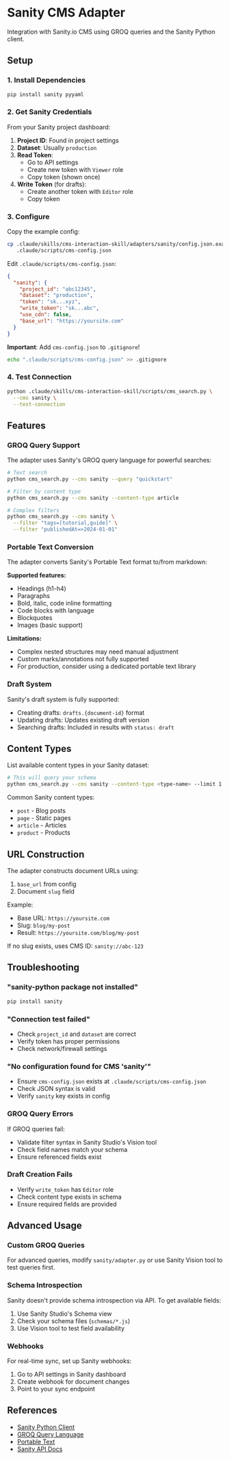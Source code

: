 # Sanity CMS Adapter

Integration with Sanity.io CMS using GROQ queries and the Sanity Python client.

## Setup

### 1. Install Dependencies

```bash
pip install sanity pyyaml
```

### 2. Get Sanity Credentials

From your Sanity project dashboard:

1. **Project ID**: Found in project settings
2. **Dataset**: Usually `production`
3. **Read Token**:
   - Go to API settings
   - Create new token with `Viewer` role
   - Copy token (shown once)
4. **Write Token** (for drafts):
   - Create another token with `Editor` role
   - Copy token

### 3. Configure

Copy the example config:

```bash
cp .claude/skills/cms-interaction-skill/adapters/sanity/config.json.example \
   .claude/scripts/cms-config.json
```

Edit `.claude/scripts/cms-config.json`:

```json
{
  "sanity": {
    "project_id": "abc12345",
    "dataset": "production",
    "token": "sk...xyz",
    "write_token": "sk...abc",
    "use_cdn": false,
    "base_url": "https://yoursite.com"
  }
}
```

**Important**: Add `cms-config.json` to `.gitignore`!

```bash
echo ".claude/scripts/cms-config.json" >> .gitignore
```

### 4. Test Connection

```bash
python .claude/skills/cms-interaction-skill/scripts/cms_search.py \
  --cms sanity \
  --test-connection
```

## Features

### GROQ Query Support

The adapter uses Sanity's GROQ query language for powerful searches:

```bash
# Text search
python cms_search.py --cms sanity --query "quickstart"

# Filter by content type
python cms_search.py --cms sanity --content-type article

# Complex filters
python cms_search.py --cms sanity \
  --filter "tags=[tutorial,guide]" \
  --filter "publishedAt=>2024-01-01"
```

### Portable Text Conversion

The adapter converts Sanity's Portable Text format to/from markdown:

**Supported features:**
- Headings (h1-h4)
- Paragraphs
- Bold, italic, code inline formatting
- Code blocks with language
- Blockquotes
- Images (basic support)

**Limitations:**
- Complex nested structures may need manual adjustment
- Custom marks/annotations not fully supported
- For production, consider using a dedicated portable text library

### Draft System

Sanity's draft system is fully supported:

- Creating drafts: `drafts.{document-id}` format
- Updating drafts: Updates existing draft version
- Searching drafts: Included in results with `status: draft`

## Content Types

List available content types in your Sanity dataset:

```bash
# This will query your schema
python cms_search.py --cms sanity --content-type <type-name> --limit 1
```

Common Sanity content types:
- `post` - Blog posts
- `page` - Static pages
- `article` - Articles
- `product` - Products

## URL Construction

The adapter constructs document URLs using:

1. `base_url` from config
2. Document `slug` field

Example:
- Base URL: `https://yoursite.com`
- Slug: `blog/my-post`
- Result: `https://yoursite.com/blog/my-post`

If no slug exists, uses CMS ID: `sanity://abc-123`

## Troubleshooting

### "sanity-python package not installed"

```bash
pip install sanity
```

### "Connection test failed"

- Check `project_id` and `dataset` are correct
- Verify token has proper permissions
- Check network/firewall settings

### "No configuration found for CMS 'sanity'"

- Ensure `cms-config.json` exists at `.claude/scripts/cms-config.json`
- Check JSON syntax is valid
- Verify `sanity` key exists in config

### GROQ Query Errors

If GROQ queries fail:
- Validate filter syntax in Sanity Studio's Vision tool
- Check field names match your schema
- Ensure referenced fields exist

### Draft Creation Fails

- Verify `write_token` has `Editor` role
- Check content type exists in schema
- Ensure required fields are provided

## Advanced Usage

### Custom GROQ Queries

For advanced queries, modify `sanity/adapter.py` or use Sanity Vision tool to test queries first.

### Schema Introspection

Sanity doesn't provide schema introspection via API. To get available fields:

1. Use Sanity Studio's Schema view
2. Check your schema files (`schemas/*.js`)
3. Use Vision tool to test field availability

### Webhooks

For real-time sync, set up Sanity webhooks:

1. Go to API settings in Sanity dashboard
2. Create webhook for document changes
3. Point to your sync endpoint

## References

- [Sanity Python Client](https://github.com/sanity-io/sanity-python)
- [GROQ Query Language](https://www.sanity.io/docs/groq)
- [Portable Text](https://www.sanity.io/docs/presenting-block-text)
- [Sanity API Docs](https://www.sanity.io/docs/http-api)
